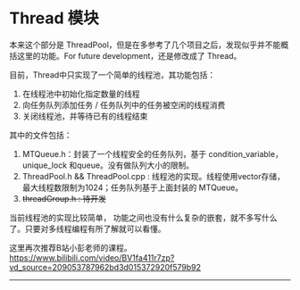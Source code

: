 # Thread 模块

本来这个部分是 ThreadPool，但是在多参考了几个项目之后，发现似乎并不能概括这里的功能。For future development，还是修改成了 Thread。

目前，Thread中只实现了一个简单的线程池，其功能包括：

1. 在线程池中初始化指定数量的线程
2. 向任务队列添加任务 / 任务队列中的任务被空闲的线程消费
3. 关闭线程池，并等待已有的线程结束

其中的文件包括：

1. MTQueue.h：封装了一个线程安全的任务队列，基于 condition_variable， unique_lock 和queue。没有做队列大小的限制。
2. ThreadPool.h && ThreadPool.cpp : 线程池的实现。线程使用vector存储，最大线程数限制为1024；任务队列基于上面封装的 MTQueue。
3. ~~threadGroup.h : 待开发~~

当前线程池的实现比较简单， 功能之间也没有什么复杂的嵌套，就不多写什么了。只要对多线程编程有所了解就可以看懂。

这里再次推荐B站小彭老师的课程。https://www.bilibili.com/video/BV1fa411r7zp?vd_source=209053787962bd3d015372920f579b92

---

